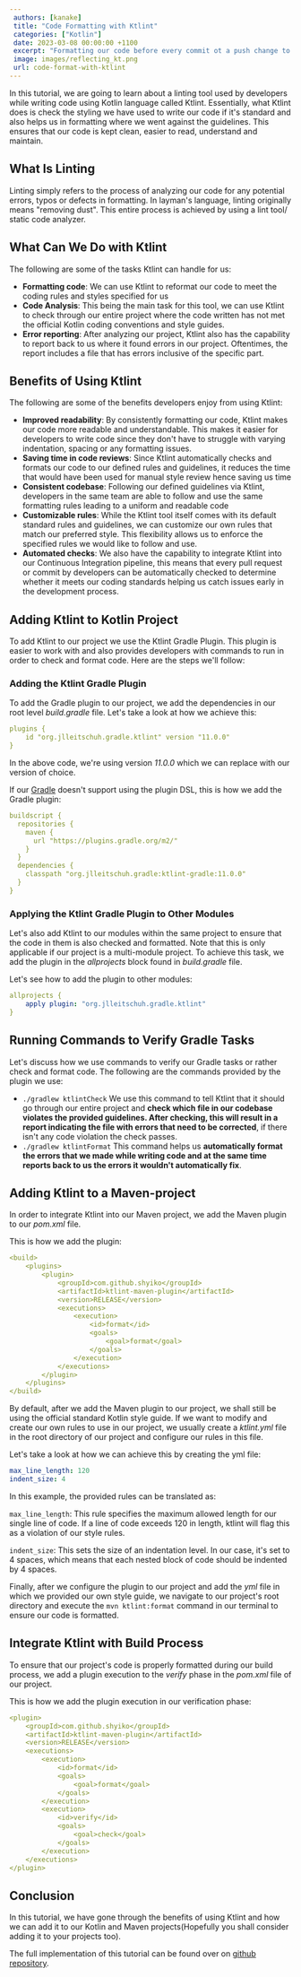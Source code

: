 ```yaml
---
 authors: [kanake]
 title: "Code Formatting with Ktlint"
 categories: ["Kotlin"]
 date: 2023-03-08 00:00:00 +1100
 excerpt: "Formatting our code before every commit ot a push change to our remote repository is a vitable step to keep our code clean, in this article we shall discuss how to use Ktlint to format our Kotlin code"
 image: images/reflecting_kt.png
 url: code-format-with-ktlint
---
```


In this tutorial, we are going to learn about a linting tool used by developers while writing code using Kotlin language called Ktlint. Essentially, what Ktlint does is check the styling we have used to write our code if it's standard and also helps us in formatting where we went against the guidelines. This ensures that our code is kept clean, easier to read, understand and maintain.


## What Is Linting
Linting simply refers to the process of analyzing our code for any potential errors, typos or defects in formatting. In layman's language, linting originally means "removing dust". This entire process is achieved by using a lint tool/ static code analyzer.

## What Can We Do with Ktlint
The following are some of the tasks Ktlint can handle for us:
 * **Formatting code**: We can use Ktlint to reformat our code to meet the coding rules and styles specified for us
 * **Code Analysis**: This being the main task for this tool, we can use Ktlint to check through our entire project where the code written has not met the official Kotlin coding conventions and style guides.
 * **Error reporting**: After analyzing our project, Ktlint also has the capability to report back to us where it found errors in our project. Oftentimes, the report includes a file that has errors inclusive of the specific part.

## Benefits of Using Ktlint
The following are some of the benefits developers enjoy from using Ktlint:
  * **Improved readability**: By consistently formatting our code, Ktlint makes our code more readable and understandable. This makes it easier for developers to write code since they don't have to struggle with varying indentation, spacing or any formatting issues.
  * **Saving time in code reviews**: Since Ktlint automatically checks and formats our code to our defined rules and guidelines, it reduces the time that would have been used for manual style review hence saving us time
  * **Consistent codebase**: Following our defined guidelines via Ktlint, developers in the same team are able to follow and use the same formatting rules leading to a uniform and readable code
  * **Customizable rules**: While the Ktlint tool itself comes with its default standard rules and guidelines, we can customize our own rules that match our preferred style. This flexibility allows us to enforce the specified rules we would like to follow and use.
  * **Automated checks**: We also have the capability to integrate Ktlint into our Continuous Integration pipeline, this means that every pull request or commit by developers can be automatically checked to determine whether it meets our coding standards helping us catch issues early in the development process.

## Adding Ktlint to Kotlin Project
  To add Ktlint to our project we use the Ktlint Gradle Plugin. This plugin is easier to work with and also provides developers with commands to run in order to check and format code. Here are the steps we'll follow:
  ### Adding the Ktlint Gradle Plugin
  To add the Gradle plugin to our project, we add the dependencies in our root level *build.gradle*  file.
  Let's take a look at how we achieve this:
```yaml
plugins {
    id "org.jlleitschuh.gradle.ktlint" version "11.0.0"
}
```
In the above code, we're using version *11.0.0* which we can replace with our version of choice.

If our [Gradle](https://reflectoring.io/gradle-wrapper/) doesn't support using the plugin DSL, this is how we add the Gradle plugin:
``` yaml
buildscript {
  repositories {
    maven {
      url "https://plugins.gradle.org/m2/"
    }
  }
  dependencies {
    classpath "org.jlleitschuh.gradle:ktlint-gradle:11.0.0"
  }
}
```
  ### Applying the Ktlint Gradle Plugin to Other Modules
Let's also add Ktlint to our modules within the same project to ensure that the code in them is also checked and formatted. Note that this is only applicable if our project is a multi-module project. To achieve this task, we add the plugin in the *allprojects* block found in *build.gradle* file.

Let's see how to add the plugin to other modules:
```yaml
allprojects {
    apply plugin: "org.jlleitschuh.gradle.ktlint"
}
```
## Running Commands to Verify Gradle Tasks
Let's discuss how we use commands to verify our Gradle tasks or rather check and format code.
The following are the commands provided by the plugin we use:
* `./gradlew ktlintCheck`
We use this command to tell Ktlint that it should go through our entire project and **check which file in our codebase violates the provided guidelines. After checking, this will result in a report indicating the file with errors that need to be corrected**, if there isn't any code violation the check passes.
* `./gradlew ktlintFormat`
This command helps us **automatically format the errors that we made while writing code and at the same time reports back to us the errors it wouldn't automatically fix**.

## Adding Ktlint to a Maven-project
In order to integrate Ktlint into our Maven project, we add the Maven plugin to our *pom.xml* file.

This is how we add the plugin:

```yaml 
<build>
    <plugins>
        <plugin>
            <groupId>com.github.shyiko</groupId>
            <artifactId>ktlint-maven-plugin</artifactId>
            <version>RELEASE</version> 
            <executions>
                <execution>
                    <id>format</id>
                    <goals>
                        <goal>format</goal>
                    </goals>
                </execution>
            </executions>
        </plugin>
    </plugins>
</build>
```

By default, after we add the Maven plugin to our project, we shall still be using the official standard Kotlin style guide. If we want to modify and create our own rules to use in our project, we usually create a *ktlint.yml* file in the root directory of our project and configure our rules in this file.

Let's take a look at how we can achieve this by creating the yml file:

```yaml
max_line_length: 120
indent_size: 4
```

In this example, the provided rules can be translated as:

`max_line_length`: This rule specifies the maximum allowed length for our single line of code. If a line of code exceeds 120 in length, ktlint will flag this as a violation of our style rules.

`indent_size`: This sets the size of an indentation level. In our case, it's set to 4 spaces, which means that each nested block of code should be indented by 4 spaces.

Finally, after we configure the plugin to our project and add the *yml* file in which we provided our own style guide, we navigate to our project's root directory and execute the ```mvn ktlint:format``` command in our terminal to ensure our code is formatted.

## Integrate Ktlint with Build Process
To ensure that our project's code is properly formatted during our build process, we add a plugin execution to the *verify* phase in the *pom.xml* file of our project.

This is how we add the plugin execution in our verification phase:
```yaml
<plugin>
    <groupId>com.github.shyiko</groupId>
    <artifactId>ktlint-maven-plugin</artifactId>
    <version>RELEASE</version>
    <executions>
        <execution>
            <id>format</id>
            <goals>
                <goal>format</goal>
            </goals>
        </execution>
        <execution>
            <id>verify</id>
            <goals>
                <goal>check</goal>
            </goals>
        </execution>
    </executions>
</plugin>
```
## Conclusion
In this tutorial, we have gone through the benefits of using Ktlint and how we can add it to our Kotlin and Maven projects(Hopefully you shall consider adding it to your projects too).

The full implementation of this tutorial can be found over on [github repository](https://github.com/thombergs/code-examples/tree/master/kotlin).
